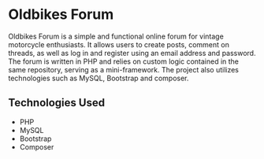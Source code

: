 # Oldbikes Forum

Oldbikes Forum is a simple and functional online forum for vintage motorcycle enthusiasts. It allows users to create
posts, comment on threads, as well as log in and register using an email address and password. The forum is written in
PHP and relies on custom logic contained in the same repository, serving as a mini-framework. The project also utilizes
technologies such as MySQL, Bootstrap and composer.

## Technologies Used

- PHP
- MySQL
- Bootstrap
- Composer
